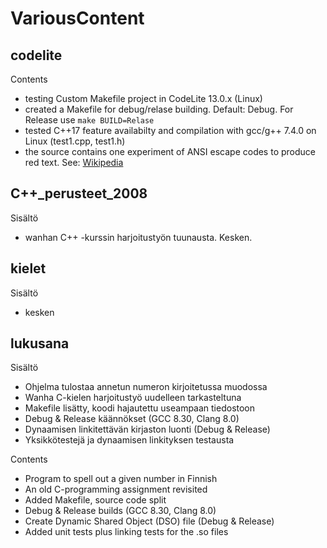 # VariousContent
## codelite

Contents
* testing Custom Makefile project in CodeLite 13.0.x (Linux)
* created a Makefile for debug/relase building. Default: Debug. For Release use ```make BUILD=Relase```
* tested C++17 feature availabilty and compilation with gcc/g++ 7.4.0 on Linux (test1.cpp, test1.h)
* the source contains one experiment of ANSI escape codes to produce red text. See: [Wikipedia](https://en.wikipedia.org/wiki/ANSI_escape_code#Example_of_use_in_C) 

## C++_perusteet_2008

Sisältö
* wanhan C++ -kurssin harjoitustyön tuunausta. Kesken.


## kielet

Sisältö
* kesken

## lukusana

Sisältö
* Ohjelma tulostaa annetun numeron kirjoitetussa muodossa
* Wanha C-kielen harjoitustyö uudelleen tarkasteltuna
* Makefile lisätty, koodi hajautettu useampaan tiedostoon
* Debug & Release käännökset (GCC 8.30, Clang 8.0)
* Dynaamisen linkitettävän kirjaston luonti (Debug & Release)
* Yksikkötestejä ja dynaamisen linkityksen testausta


Contents
* Program to spell out a given number in Finnish
* An old C-programming assignment revisited
* Added Makefile, source code split
* Debug & Release builds (GCC 8.30, Clang 8.0)
* Create Dynamic Shared Object (DSO) file (Debug & Release)
* Added unit tests plus linking tests for the .so files
